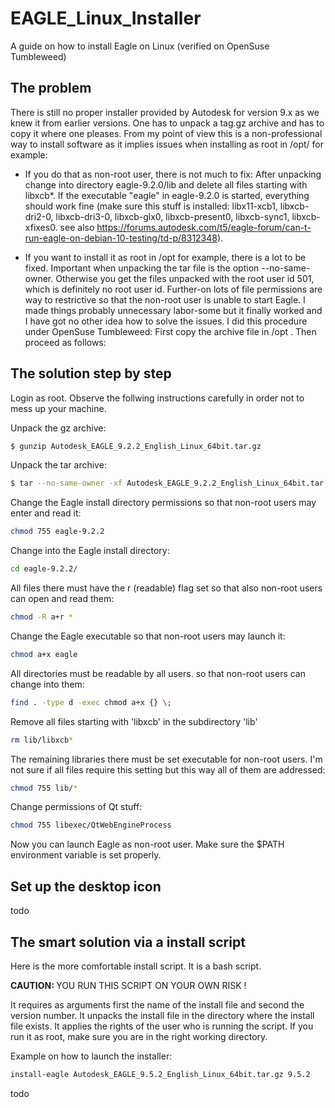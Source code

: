 # EAGLE_Linux_Installer
A guide on how to install Eagle on Linux (verified on OpenSuse Tumbleweed)

## The problem
There is still no proper installer provided by Autodesk for version 9.x as we knew it from earlier versions.
One has to unpack a tag.gz archive and has to copy it where one pleases. From my point of view 
this is a non-professional way to install software as it implies issues when installing as root
in /opt/ for example:

- If you do that as non-root user, there is not much to fix: 
  After unpacking change into directory eagle-9.2.0/lib and delete all files starting with libxcb*.
  If the executable "eagle" in eagle-9.2.0 is started, everything should work fine (make sure this
  stuff is installed: libx11-xcb1, libxcb-dri2-0, libxcb-dri3-0, libxcb-glx0, libxcb-present0, libxcb-sync1,
  libxcb-xfixes0. 
  see also https://forums.autodesk.com/t5/eagle-forum/can-t-run-eagle-on-debian-10-testing/td-p/8312348).
  
- If you want to install it as root in /opt for example, there is a lot to be fixed. 
  Important when unpacking the tar file is the option --no-same-owner. Otherwise you get the files unpacked 
  with the root user id 501, which is definitely no root user id. Further-on lots of file permissions are
  way to restrictive so that the non-root user is unable to start Eagle. 
  I made things probably unnecessary labor-some but it finally worked and I have got no other idea how to
  solve the issues. I did this procedure under OpenSuse Tumbleweed: 
  First copy the archive file in /opt . Then proceed as follows:

## The solution step by step

Login as root. Observe the follwing instructions carefully in order not to mess up your machine.

Unpack the gz archive:
```sh
$ gunzip Autodesk_EAGLE_9.2.2_English_Linux_64bit.tar.gz
```
  
Unpack the tar archive:
```sh
$ tar --no-same-owner -xf Autodesk_EAGLE_9.2.2_English_Linux_64bit.tar 
```

Change the Eagle install directory permissions so that non-root users may enter and read it:
```sh
chmod 755 eagle-9.2.2
```

Change into the Eagle install directory:
```sh
cd eagle-9.2.2/
```

All files there must have the r (readable) flag set so that also non-root users can open and read them:
```sh
chmod -R a+r *
```

Change the Eagle executable so that non-root users may launch it:
```sh
chmod a+x eagle
```

All directories must be readable by all users. so that non-root users can change into them:
```sh
find . -type d -exec chmod a+x {} \;
```

Remove all files starting with 'libxcb' in the subdirectory 'lib'
```sh
rm lib/libxcb*
```

The remaining libraries there must be set executable for non-root users. 
I'm not sure if all files require this setting but this way all of them are addressed:
```sh
chmod 755 lib/*
```

Change permissions of Qt stuff:
```sh
chmod 755 libexec/QtWebEngineProcess
```

Now you can launch Eagle as non-root user. Make sure the $PATH environment variable is set properly.

## Set up the desktop icon
todo

## The smart solution via a install script
Here is the more comfortable install script. It is a bash script.

<div class="alert alert-block alert-danger"><b>CAUTION:
</b>YOU RUN THIS SCRIPT ON YOUR OWN RISK !</div>

It requires as arguments first the name of the install file and second
the version number.
It unpacks the install file in the directory where the install file exists.
It applies the rights of the user who is running the script.
If you run it as root, make sure you are in the right working directory.

Example on how to launch the installer:

```sh
install-eagle Autodesk_EAGLE_9.5.2_English_Linux_64bit.tar.gz 9.5.2
```

todo



